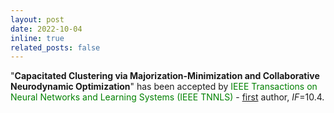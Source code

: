 ```yaml
---
layout: post
date: 2022-10-04
inline: true
related_posts: false
---
```


"**Capacitated Clustering via Majorization-Minimization and Collaborative Neurodynamic Optimization**" has been accepted by <font color=green>IEEE Transactions on Neural Networks and Learning Systems (IEEE TNNLS)</font> - <u>first</u> author, *IF*=10.4.

